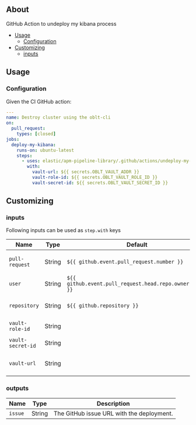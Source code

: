 ## About

GitHub Action to undeploy my kibana process

* [Usage](#usage)
  * [Configuration](#configuration)
* [Customizing](#customizing)
  * [inputs](#inputs)

## Usage

### Configuration

Given the CI GitHub action:

```yaml
---
name: Destroy cluster using the oblt-cli
on:
  pull_request:
    types: [closed]
jobs:
  deploy-my-kibana:
    runs-on: ubuntu-latest
    steps:
      - uses: elastic/apm-pipeline-library/.github/actions/undeploy-my-kibana@current
        with:
          vault-url: ${{ secrets.OBLT_VAULT_ADDR }}
          vault-role-id: ${{ secrets.OBLT_VAULT_ROLE_ID }}
          vault-secret-id: ${{ secrets.OBLT_VAULT_SECRET_ID }}
```

## Customizing

### inputs

Following inputs can be used as `step.with` keys

| Name              | Type    | Default                                | Description                        |
|-------------------|---------|----------------------------------------|------------------------------------|
| `pull-request`    | String  | `${{ github.event.pull_request.number }}`       | The GitHub Pull Request ID.      |
| `user`            | String  | `${{ github.event.pull_request.head.repo.owner.login }}`       | The GitHub user avatar           |
| `repository`      | String  | `${{ github.repository }}`             | The GitHub repository, ORG/REPO. |
| `vault-role-id`   | String |                                         | The Vault role id.               |
| `vault-secret-id` | String |                                         | The Vault secret id.             |
| `vault-url`       | String |                                         | The Vault URL to connect to.     |

### outputs

| Name              | Type    | Description                               |
|-------------------|---------| ------------------------------------------|
| `issue`           | String  | The GitHub issue URL with the deployment. |
